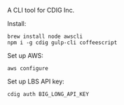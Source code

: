A CLI tool for CDIG Inc.

Install:

```
brew install node awscli
npm i -g cdig gulp-cli coffeescript
```

Set up AWS:

```
aws configure
```

Set up LBS API key:

```
cdig auth BIG_LONG_API_KEY
```
